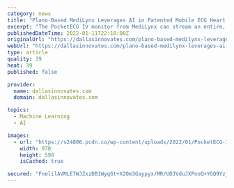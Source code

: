 ```yaml
---
category: news
title: "Plano-Based MediLynx Leverages AI in Patented Mobile ECG Heart Monitor"
excerpt: "The PocketECG IV monitor from MediLynx can stream an entire, continuous ECG signal to a physician or monitoring center. The signal is processed in the cloud \"in near real-time by a super-deep convolutional neural network with over 100 layers."
publishedDateTime: 2022-01-11T22:18:00Z
originalUrl: "https://dallasinnovates.com/plano-based-medilynx-leverages-ai-in-patented-mobile-ecg-heart-monitor/"
webUrl: "https://dallasinnovates.com/plano-based-medilynx-leverages-ai-in-patented-mobile-ecg-heart-monitor/"
type: article
quality: 39
heat: 39
published: false

provider:
  name: dallasinnovates.com
  domain: dallasinnovates.com

topics:
  - Machine Learning
  - AI

images:
  - url: "https://s24806.pcdn.co/wp-content/uploads/2022/01/PocketECG-IV-monitor-from-MediLynx.png"
    width: 970
    height: 598
    isCached: true

secured: "FnelilAVMLE7WJZxzDB1WyqGt+X2Om3Gaypyx/MR/UDJVduJXPooQ+YGQ9Yzj7NgEWyQZQwcA3LnSzwkyIQP50y7W77W22rNmtNZNNgZk7wjGjC0s0fAXZremtsM4hkm/CUHiApAlzubiWAbt7jT0odOaWOMUc8XjIApSVVuzOBEwJ6dJJW0R069GQofUtvgSeYVHDeKWJWteArBzcBQL1cPEWlAi8LmWoU8F1sfGgri0SGF3r1kPw2J9nIakm/MlE5xHUdllmwf3yH0/IlJio9hVETUT+hB7TcQvFtStB9dZZN9p9LyOLlbvtKXhBu0h9SC36CIvfsjKC76kezWxWF7pdV1pvDRlXcWJR8FI/4=;DtMVBChtbRqH4ABpFBqGrA=="
---
```


